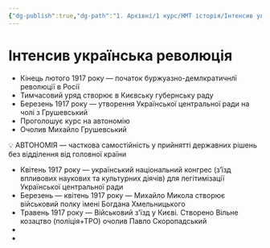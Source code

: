 ```yaml
---
{"dg-publish":true,"dg-path":"1. Архівні/1 курс/НМТ історія/Інтенсив українська революція.md","permalink":"/1-arhivni/1-kurs/nmt-istoriya/intensiv-ukrayinska-revolyucziya/"}
---
```


# Інтенсив українська революція

- Кінець лютого 1917 року — початок буржуазно-демлкратичнлї революції в Росії
- Тимчасовий уряд створює в Києвську губернську раду
- Березень 1917 року — утворення Української центральної ради на чолі з Грушевський
- Проголошує курс на автономію
- Очолив Михайло Грушевський

<aside>
💡 АВТОНОМІЯ — часткова самостійність у прийнятті державних рішень без відділення від головної країни

</aside>

- Квітень 1917 року — український національний конгрес (з’їзд впливових наукових та культурних діячів) для легітимізації Української центральної ради
- Березень — квітень 1917 року — Михайло Микола створює військовий полку імені Богдана Хмельницького
- Травень 1917 року — Військовий з'їзд у Києві. Створено Вільне козацтво (поліція+ТРО) очолив Павло Скоропадський
- 
-